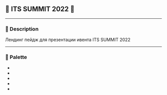 ## 📡 ITS SUMMIT 2022 🚀

---

### 📗 Description

Лендинг пейдж для презентации ивента ITS SUMMIT 2022

---

### 🎨 Palette
- <a href='https://sanstv.ru/color#fff'><img src='https://img.shields.io/badge/White-FFF' alt=""/></a>
- <a href='https://sanstv.ru/color#12130F'><img src='https://img.shields.io/badge/Smoky_Black-12130F' alt=""/></a>
- <a href='https://sanstv.ru/color#F7CB15'><img src='https://img.shields.io/badge/Jonquil-F7CB15' alt=""/></a>
- <a href='https://sanstv.ru/color#72DDF7'><img src='https://img.shields.io/badge/Sky_Blue_Crayola-72DDF7' alt=""/></a>
- <a href='https://sanstv.ru/color#FF8552'><img src='https://img.shields.io/badge/Coral-FF8552' alt=""/></a>
